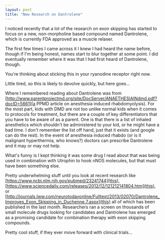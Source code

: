 ```yaml
---
layout: post
title: "New Research on Dantrolene"
---
```


I noticed recently that a lot of the research on exon skipping has started to focus on a new, non-morpholine based compound named Dantrolene, which is currently FDA approved as a muscle relaxer.

The first few times I came across it I knew I had heard the name before, though if I'm being honest, names start to blur together at some point. I did eventually remember where it was that I had first heard of Dantrolene, though.

You're thinking about sticking this in your ryanodine receptor right now.

Little tired, so this is likely to devolve quickly, but here goes...

Where I remembered reading about Dantrolene was from  [http://www.parentprojectmd.org/site/DocServer/ANAETHESIAINdmd.pdf?docID=5661](a PPMD article on anesthesia induced rhabdomyolysis). For the most part, kids with DMD are not too unlike normal kids when it comes to protocols for treatment, but there are a couple of key differentiators that you have to be aware of as a parent. One is that there is a list of inhaled anesthetics which shouldn't be administered to your kid, or he might have a bad time. I don't remember the list off hand, just that it exists (and google can do the rest). In the event of anesthesia induced rhabdo (or is it malignant hyperthermia, who knows?) doctors can prescribe Dantrolene and it may or may not help.

What's funny is I kept thinking it was some drug I read about that was being used in combination with Utrophin to hook nNOS molecules, but that must have been something else.

Pretty underwhelming stuff until you look at recent research like [https://www.ncbi.nlm.nih.gov/pubmed/23241744](this), [https://www.sciencedaily.com/releases/2012/12/121212141804.htm](this), or [http://journals.lww.com/neurotodayonline/Fulltext/2013/02070/Dantrolene_Improves_Exon_Skipping_in_Duchenne.7.aspx](this) all of which has been published in the last month. Researchers ran a screen on thousands of small molecule drugs looking for candidates and Dantrolene has emerged as a promising candidate for combination therapy with exon skipping compounds.

Pretty cool stuff, if they ever move forward with clinical trials...

